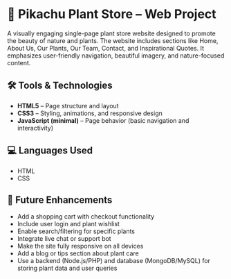 # 🌱 Pikachu Plant Store – Web Project

A visually engaging single-page plant store website designed to promote the beauty of nature and plants. The website includes sections like Home, About Us, Our Plants, Our Team, Contact, and Inspirational Quotes. It emphasizes user-friendly navigation, beautiful imagery, and nature-focused content.

## 🛠️ Tools & Technologies

- **HTML5** – Page structure and layout  
- **CSS3** – Styling, animations, and responsive design  
- **JavaScript (minimal)** – Page behavior (basic navigation and interactivity)

## 💻 Languages Used

- HTML  
- CSS  

## 🚀 Future Enhancements

- Add a shopping cart with checkout functionality  
- Include user login and plant wishlist  
- Enable search/filtering for specific plants  
- Integrate live chat or support bot  
- Make the site fully responsive on all devices  
- Add a blog or tips section about plant care  
- Use a backend (Node.js/PHP) and database (MongoDB/MySQL) for storing plant data and user queries  
